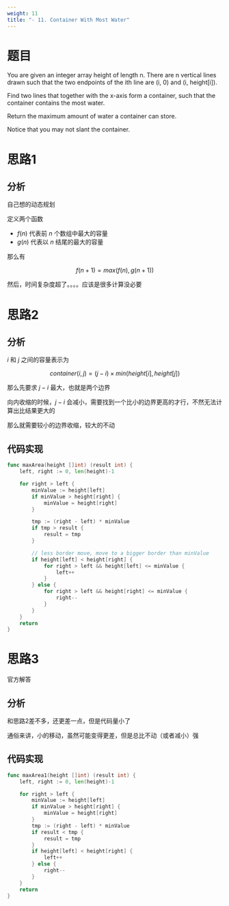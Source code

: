 ```yaml
---
weight: 11
title: "- 11. Container With Most Water"
---
```


# 题目

You are given an integer array height of length n. There are n vertical lines drawn such that the two endpoints of the ith line are (i, 0) and (i, height[i]).

Find two lines that together with the x-axis form a container, such that the container contains the most water.

Return the maximum amount of water a container can store.

Notice that you may not slant the container.

# 思路1

## 分析

自己想的动态规划

定义两个函数
- $f(n)$ 代表前 $n$ 个数组中最大的容量
- $g(n)$ 代表以 $n$ 结尾的最大的容量

那么有

$$
f(n+1) = max(f(n), g(n+1))
$$

然后，时间复杂度超了。。。。应该是很多计算没必要

# 思路2

## 分析

$i$ 和 $j$ 之间的容量表示为

$$
container(i, j) = (j - i) \times min(height[i], height[j])
$$

那么先要求 $j-i$ 最大，也就是两个边界

向内收缩的时候，$j-i$ 会减小，需要找到一个比小的边界更高的才行，不然无法计算出比结果更大的

那么就需要较小的边界收缩，较大的不动

## 代码实现

```go
func maxArea(height []int) (result int) {
	left, right := 0, len(height)-1

	for right > left {
		minValue := height[left]
		if minValue > height[right] {
			minValue = height[right]
		}

		tmp := (right - left) * minValue
		if tmp > result {
			result = tmp
		}

		// less border move, move to a bigger border than minValue
		if height[left] < height[right] {
			for right > left && height[left] <= minValue {
				left++
			}
		} else {
			for right > left && height[right] <= minValue {
				right--
			}
		}
	}
	return
}
```

# 思路3

官方解答

## 分析

和思路2差不多，还更差一点，但是代码量小了

通俗来讲，小的移动，虽然可能变得更差，但是总比不动（或者减小）强

## 代码实现

```go
func maxArea1(height []int) (result int) {
	left, right := 0, len(height)-1

	for right > left {
		minValue := height[left]
		if minValue > height[right] {
			minValue = height[right]
		}
		tmp := (right - left) * minValue
		if result < tmp {
			result = tmp
		}
		if height[left] < height[right] {
			left++
		} else {
			right--
		}
	}
	return
}
```
